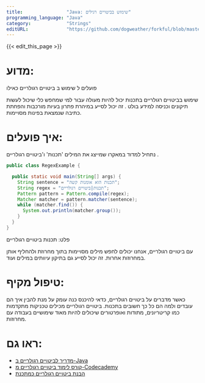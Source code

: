 ```yaml
---
title:                "Java: שימוש בביטויים רגילים"
programming_language: "Java"
category:             "Strings"
editURL:              "https://github.com/dogweather/forkful/blob/master/content/he/java/using-regular-expressions.md"
---
```


{{< edit_this_page >}}

# מדוע:

פועלים ל שימוש ב ביטויים רגולריים כאילו

שימוש בביטויים רגולריים בתכנות יכול להיות מעולה עבור למי שמחפש כלי שיכול לעשות תיקונים וכניסה למידע בולט . זה יכול לסייע במיהרת פתרון בעיות מורכבות והפחתת כתיבה שנמצאת בפינות מסויימות.

# איך פועלים:

נתחיל למדוד במאקרו שמייצג את המילים 'תכנות' ו'ביטויים רגולריים .

```Java
public class RegexExample {

  public static void main(String[] args) {
    String sentence = "תכנות הוא אומנות קשה";
    String regex = "תכנות|ביטויים רגולריים";
    Pattern pattern = Pattern.compile(regex);
    Matcher matcher = pattern.matcher(sentence);
    while (matcher.find()) {
      System.out.println(matcher.group());
    }
  }
}
```

פלט:
תכנות
ביטויים רגולריים

עם ביטויים רגולריים, אנחנו יכולים לחפש מילים מסויימות בתוך מחרוזת ולהחליף אותן במחרוזות אחרות. זה יכול לסייע גם בתיקון עיוותים במילים ועוד.

# טיפול מקיף:

כאשר מדברים על ביטויים רגולריים, כדאי להיכנס כנה עומק על מנת להבין איך הם עובדים ולמה הם כל כך חשובים בתכנות. ביטויים רגולריים מכילים טכניקות מתקדמות כמו קריטריונים, מתודות ואופרטורים שיכולים להיות מאוד שימושיים בעבודה עם מחרוזות.

# ראו גם:

- [מדריך לביטויים רגולריים ב-Java](https://www.regular-expressions.info/java.html)
- [קורס לימוד ביטויים רגולריים מ-Codecademy](https://www.codecademy.com/learn/learn-regular-expressions)
- [הבנת ביטויים רגולריים כמתכנת](https://stackoverflow.com/questions/22815096/how-do-regular-expressions-work-behind-the-scenes/22815151#22815151)
